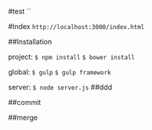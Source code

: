 #test
``

#Index
`http://localhost:3000/index.html`

##Installation

project:
`$ npm install`
`$ bower install`

global:
`$ gulp`
`$ gulp framework`

server:
`$ node server.js`
##ddd

##commit

##merge
